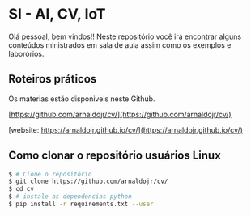 # SI - AI, CV, IoT

Olá pessoal, bem vindos!! Neste repositório você irá encontrar alguns conteúdos ministrados em sala de aula assim como os exemplos e laborórios. 

## Roteiros práticos 

Os materias estão disponiveis neste Github.

[https://github.com/arnaldojr/cv/](https://github.com/arnaldojr/cv/)

[website: https://arnaldojr.github.io/cv/](https://arnaldojr.github.io/cv/)

## Como clonar o repositório usuários Linux

``` bash
$ # Clone o repositório
$ git clone https://github.com/arnaldojr/cv/
$ cd cv
$ # instale as dependencias python
$ pip install -r requirements.txt --user
```